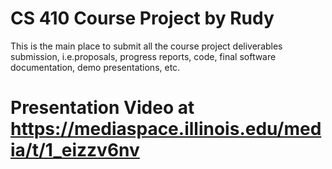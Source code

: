 # CS 410 Course Project by Rudy

This is the main place to submit all the course project deliverables submission, i.e.proposals, progress reports, code, final software documentation, demo presentations, etc.

# Presentation Video at https://mediaspace.illinois.edu/media/t/1_eizzv6nv
